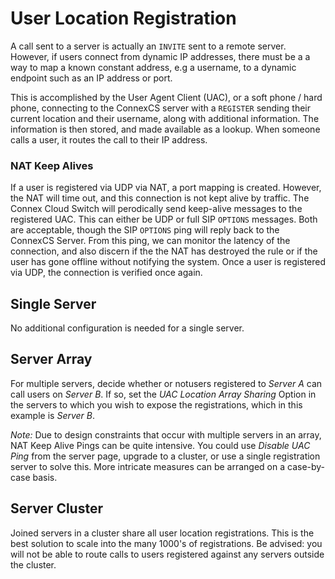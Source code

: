 # User Location Registration

A call sent to a server is actually an ```INVITE``` sent to a remote server. However, if users connect from dynamic IP addresses, there must be a a way to map a known constant address, e.g a username, to a dynamic endpoint such as an IP address or port.

This is accomplished by the User Agent Client (UAC), or a soft phone / hard phone, connecting to the ConnexCS server with a ```REGISTER``` sending their current location and their username, along with additional information. The information is then stored, and made available as a lookup. When someone calls a user, it routes the call to their IP address.

### NAT Keep Alives
If a user is registered via UDP via NAT, a port mapping is created. However, the NAT will time out, and this connection is not kept alive by traffic. The Connex Cloud Switch will perodically send keep-alive messages to the registered UAC. This can either be UDP or full SIP ```OPTIONS``` messages. Both are acceptable, though the SIP ```OPTIONS``` ping will reply back to the ConnexCS Server. From this ping, we can monitor the latency of the connection, and also discern if the the NAT has destroyed the rule or if the user has gone offline without notifying the system. Once a user is registered via UDP, the connection is verified once again.

## Single Server

No additional configuration is needed for a single server.

## Server Array

For multiple servers, decide whether or notusers registered to _Server A_ can call users on _Server B_. If so, set the *UAC Location Array Sharing* Option in the servers to which you wish to expose the registrations, which in this example is _Server B_.

*Note:* Due to design constraints that occur with multiple servers in an array, NAT Keep Alive Pings can be quite intensive. You could use *Disable UAC Ping* from the server page, upgrade to a cluster, or use a single registration server to solve this. More intricate measures can be arranged on a case-by-case basis.

## Server Cluster

Joined servers in a cluster share all user location registrations. This is the best solution to scale into the many 1000's of registrations. Be advised: you will not be able to route calls to users registered against any servers outside the cluster. 

